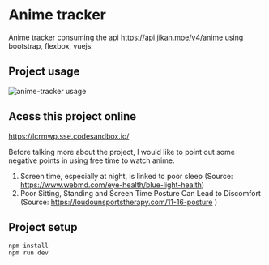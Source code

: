 # Anime tracker
Anime tracker consuming the api https://api.jikan.moe/v4/anime using bootstrap, flexbox, vuejs.

## Project usage
![anime-tracker usage](https://user-images.githubusercontent.com/30128774/201990947-c4efa240-00bd-48be-9302-d2f37770a0a1.gif)

## Acess this project online 
https://lcrmwp.sse.codesandbox.io/


Before talking more about the project, I would like to point out some negative points in using free time to watch anime.
1. Screen time, especially at night, is linked to poor sleep (Source: https://www.webmd.com/eye-health/blue-light-health)
2. Poor Sitting, Standing and Screen Time Posture Can Lead to Discomfort (Source: https://loudounsportstherapy.com/11-16-posture )



 ## Project setup
```
npm install
npm run dev
```
